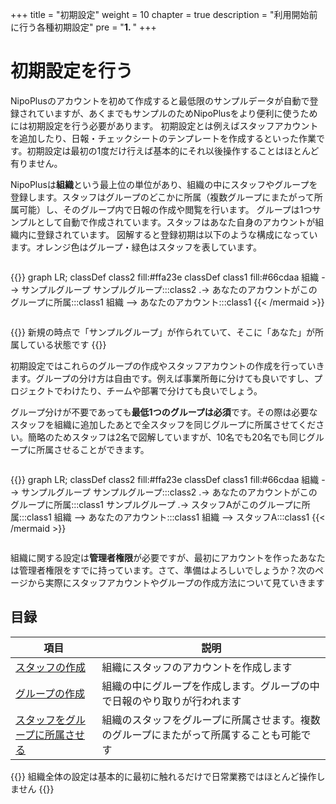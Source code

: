 +++
title = "初期設定"
weight = 10
chapter = true
description = "利用開始前に行う各種初期設定"
pre = "<b>1. </b>"
+++

# 初期設定を行う

NipoPlusのアカウントを初めて作成すると最低限のサンプルデータが自動で登録されていますが、あくまでもサンプルのためNipoPlusをより便利に使うためには初期設定を行う必要があります。
初期設定とは例えばスタッフアカウントを追加したり、日報・チェックシートのテンプレートを作成するといった作業です。初期設定は最初の1度だけ行えば基本的にそれ以後操作することはほとんど有りません。  

NipoPlusは**組織**という最上位の単位があり、組織の中にスタッフやグループを登録します。スタッフはグループのどこかに所属（複数グループにまたがって所属可能）し、そのグループ内で日報の作成や閲覧を行います。
グループは1つサンプルとして自動で作成されています。スタッフはあなた自身のアカウントが組織内に登録されています。
図解すると登録初期は以下のような構成になっています。オレンジ色はグループ・緑色はスタッフを表しています。

<div style="overflow:scroll">

{{<mermaid align="center">}}
graph LR;
  classDef class2 fill:#ffa23e
  classDef class1 fill:#66cdaa
  組織 --> サンプルグループ
  サンプルグループ:::class2 .-> あなたのアカウントがこのグループに所属:::class1
  組織 --> あなたのアカウント:::class1
{{< /mermaid >}}

</div>

{{<alice pos="right" icon="here">}}
新規の時点で「サンプルグループ」が作られていて、そこに「あなた」が所属している状態です
{{</alice>}}

初期設定ではこれらのグループの作成やスタッフアカウントの作成を行っていきます。グループの分け方は自由です。例えば事業所毎に分けても良いですし、プロジェクトでわけたり、チームや部署で分けても良いでしょう。  

グループ分けが不要であっても**最低1つのグループは必須**です。その際は必要なスタッフを組織に追加したあとで全スタッフを同じグループに所属させてください。簡略のためスタッフは2名で図解していますが、10名でも20名でも同じグループに所属させることができます。

<div style="overflow:scroll">

{{<mermaid align="center">}}
graph LR;
  classDef class2 fill:#ffa23e
  classDef class1 fill:#66cdaa
  組織 --> サンプルグループ
  サンプルグループ:::class2 .-> あなたのアカウントがこのグループに所属:::class1
  サンプルグループ .-> スタッフAがこのグループに所属:::class1
  組織 --> あなたのアカウント:::class1
  組織 --> スタッフA:::class1
{{< /mermaid >}}

</div>

組織に関する設定は**管理者権限**が必要ですが、最初にアカウントを作ったあなたは管理者権限をすでに持っています。さて、準備はよろしいでしょうか？次のページから実際にスタッフアカウントやグループの作成方法について見ていきます

## 目録

|項目|説明|
|---|---|
|[スタッフの作成](/org/staff/make/)|組織にスタッフのアカウントを作成します|
|[グループの作成](/org/group/)|組織の中にグループを作成します。グループの中で日報のやり取りが行われます|
|[スタッフをグループに所属させる](/org/staff/assign/)|組織のスタッフをグループに所属させます。複数のグループにまたがって所属することも可能です|

{{<alice pos="right" icon="here">}}
組織全体の設定は基本的に最初に触れるだけで日常業務ではほとんど操作しません
{{</alice>}}
